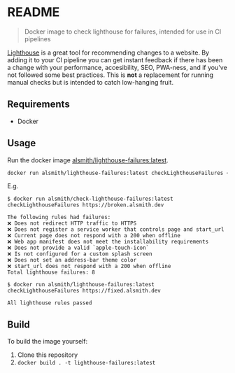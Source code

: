 # README #

> Docker image to check lighthouse for failures, intended for use in CI pipelines

[Lighthouse](https://developers.google.com/web/tools/lighthouse/) is a great tool for recommending changes to a website. By adding it to your CI pipeline you can get instant feedback if there has been a change with your performance, accesibility, SEO, PWA-ness, and if you've not followed some best practices. This is **not** a replacement for running manual checks but is intended to catch low-hanging fruit.

## Requirements ##

* Docker

## Usage ##

Run the docker image [alsmith/lighthouse-failures:latest](https://hub.docker.com/r/alsmith/lighthouse-failures).

```bash
docker run alsmith/lighthouse-failures:latest checkLighthouseFailures <your website>
```

E.g.

```
$ docker run alsmith/check-lighthouse-failures:latest checkLighthouseFailures https://broken.alsmith.dev

The following rules had failures:
❌ Does not redirect HTTP traffic to HTTPS
❌ Does not register a service worker that controls page and start_url
❌ Current page does not respond with a 200 when offline
❌ Web app manifest does not meet the installability requirements
❌ Does not provide a valid `apple-touch-icon`
❌ Is not configured for a custom splash screen
❌ Does not set an address-bar theme color
❌ start_url does not respond with a 200 when offline
Total lighthouse failures: 8

$ docker run alsmith/lighthouse-failures:latest checkLighthouseFailures https://fixed.alsmith.dev

All lighthouse rules passed
```

## Build ##

To build the image yourself:

1. Clone this repository
1. `docker build . -t lighthouse-failures:latest`
